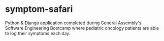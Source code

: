 # symptom-safari
Python &amp; Django application completed during General Assembly's Software Engineering Bootcamp where pediatric oncology patients are able to log their symptoms each day. 
